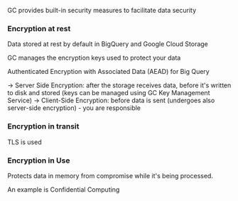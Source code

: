 
GC provides built-in security measures to facilitate data security

### Encryption at rest

Data stored at rest by default in BigQuery and Google Cloud Storage

GC manages the encryption keys used to protect your data

Authenticated Encryption with Associated Data (AEAD) for Big Query

-> Server Side Encryption: after the storage receives data, before it's written to disk and stored (keys can be managed using GC Key Management Service)
-> Client-Side Encryption: before data is sent (undergoes also server-side encryption) - you are responsible

### Encryption in transit

TLS is used

### Encryption in Use

Protects data in memory from compromise while it's being processed.

An example is Confidential Computing

